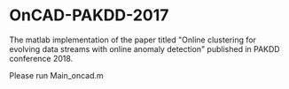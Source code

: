 # OnCAD-PAKDD-2017
The matlab implementation of the paper titled "Online clustering for evolving data streams with online anomaly detection" published in PAKDD conference 2018.

Please run Main_oncad.m
